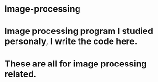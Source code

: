 # Image-processing
# Image processing program I studied personaly, I write the code here.
# These are all for image processing related. 

